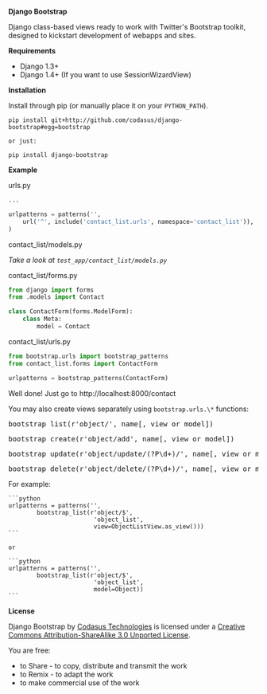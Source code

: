 **Django Bootstrap**

Django class-based views ready to work with Twitter's Bootstrap toolkit, designed to kickstart development of webapps and sites.

**Requirements**

* Django 1.3+
* Django 1.4+ (If you want to use SessionWizardView)

**Installation**

Install through pip (or manually place it on your `PYTHON_PATH`).

    pip install git+http://github.com/codasus/django-bootstrap#egg=bootstrap

    or just:

    pip install django-bootstrap

**Example**

urls.py

```python
...

urlpatterns = patterns('',
    url('^', include('contact_list.urls', namespace='contact_list')),
)
```

contact_list/models.py

_Take a look at `test_app/contact_list/models.py`_

contact_list/forms.py

```python
from django import forms
from .models import Contact

class ContactForm(forms.ModelForm):
    class Meta:
        model = Contact
```

contact_list/urls.py

```python
from bootstrap.urls import bootstrap_patterns
from contact_list.forms import ContactForm

urlpatterns = bootstrap_patterns(ContactForm)
```

Well done! Just go to http://localhost:8000/contact

You may also create views separately using `bootstrap.urls.\*` functions:

<pre>bootstrap_list(r'object/', name[, view or model])</pre>
<pre>bootstrap_create(r'object/add', name[, view or model])</pre>
<pre>bootstrap_update(r'object/update/(?P<pk>\d+)/', name[, view or model])</pre>
<pre>bootstrap_delete(r'object/delete/(?P<pk>\d+)/', name[, view or model])</pre>

For example:

    ```python
    urlpatterns = patterns('',
            bootstrap_list(r'object/$',
                            'object_list',
                            view=ObjectListView.as_view()))
    ```

    or

    ```python
    urlpatterns = patterns('',
            bootstrap_list(r'object/$',
                            'object_list',
                            model=Object))
    ```

**License**

Django Bootstrap by [Codasus Technologies](http://codasus.com) is licensed under a [Creative Commons Attribution-ShareAlike 3.0 Unported License](http://creativecommons.org/licenses/by-sa/3.0/).

You are free:

* to Share - to copy, distribute and transmit the work
* to Remix - to adapt the work
* to make commercial use of the work
